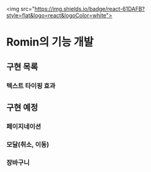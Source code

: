 <img src="https://img.shields.io/badge/react-61DAFB?style=flat&logo=react&logoColor=white">
# Romin의 기능 개발

## 구현 목록
### 텍스트 타이핑 효과

## 구현 예정
### 페이지네이션
### 모달(취소, 이동)
### 장바구니